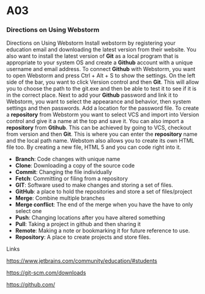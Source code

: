 # A03
### Directions on Using Webstorm
Directions on Using Webstorm
Install webstorm by registering your education email and downloading the latest version from their website. You also want to install the latest version of **Git** as a local program that is appropriate to your system OS and create a **Github** account with a unique username and email address. To connect **Github** with Webstorm, you want to open Webstorm and press Ctrl + Alt + S to show the settings. On the left side of the bar, you want to click Version control and then **Git**. This will allow you to choose the path to the git.exe and then be able to test it to see if it is in the correct place. 
Next to add your **Github** password and link it to Webstorm, you want to select the appearance and behavior, then system settings and then passwords. Add a location for the password file. 
To create a **repository** from Webstorm you want to select VCS and import into Version control and give it a name at the top and save it. You can also import a **repository** from **Gtihub**. This can be achieved by going to VCS, checkout from version and then **Git**. This is where you can enter the **repository** name and the local path name.
Webstom also allows you to create its own HTML file too. By creating a new file, HTML 5 and you can code right into it.
-	**Branch**: Code changes with unique name 
-	**Clone**: Downloading a copy of the source code 
-	**Commit**: Changing the file individually
-	**Fetch**: Committing or filing from a repository
-	**GIT**: Software used to make changes and storing a set of files.
-	**GitHub**: a place to hold the repositories and store a set of files/project
-	**Merge**: Combine multiple branches
-	**Merge conflict**: The end of the merge when you have the have to only select one 
-	**Push**: Changing locations after you have altered something 
-	**Pull**: Taking a project in github and then sharing it
-	**Remote**: Making a note or bookmarking it for future reference to use.
-	**Repository**: A place to create projects and store files.


Links

https://www.jetbrains.com/community/education/#students 

https://git-scm.com/downloads

https://github.com/



